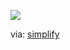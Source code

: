 <!--
slug: philips-led-bulb
date: Wed Apr 22 2009 17:17:00 GMT+0200 (CEST)
tags: cool stuff, green tech
title: Meet your future lightbulb. This LED lasts 45,000 hours and is bright enough to replace a 40w bulb. I don&rsquo;t think you can buy them just yet though. LEDs are awesome and waaaay more enviromentally friendly because they don&rsquo;t contain mercury, like CFLs. Not to mention they last longer and consume a fraction of the energy.
id: 98925051
link: http://joreteg.com/post/98925051/philips-led-bulb
raw: {"blog_name":"henrikjoreteg","id":98925051,"post_url":"http://joreteg.com/post/98925051/philips-led-bulb","slug":"philips-led-bulb","type":"photo","date":"2009-04-22 15:17:00 GMT","timestamp":1240413420,"state":"published","format":"html","reblog_key":"J4klxwyE","tags":["cool stuff","green tech"],"short_url":"http://tmblr.co/ZgL_Yy5vNdx","recommended_source":null,"recommended_color":null,"highlighted":[],"note_count":32,"source_url":"http://www.core77.com/blog/object_culture/philips_leds_the_way_12817.asp","source_title":"core77.com","caption":"<p>Meet your future lightbulb. This LED lasts 45,000 hours and is bright enough to replace a 40w bulb. I don&rsquo;t think you can buy them just yet though. LEDs are awesome and waaaay more enviromentally friendly because they don&rsquo;t contain mercury, like CFLs. Not to mention they last longer and consume a fraction of the energy.</p>\n\n<p>via: <a href=\"http://simplify.tumblr.com/post/84964834/via-davidkaneda\">simplify</a></p>","reblog":{"tree_html":"","comment":"<p>Meet your future lightbulb. This LED lasts 45,000 hours and is bright enough to replace a 40w bulb. I don’t think you can buy them just yet though. LEDs are awesome and waaaay more enviromentally friendly because they don’t contain mercury, like CFLs. Not to mention they last longer and consume a fraction of the energy.</p>\n\n<p>via: <a href=\"http://simplify.tumblr.com/post/84964834/via-davidkaneda\">simplify</a></p>"},"trail":[{"blog":{"name":"henrikjoreteg","active":true,"theme":{"header_full_width":1500,"header_full_height":500,"header_focus_width":676,"header_focus_height":380,"avatar_shape":"circle","background_color":"#F6F6F6","body_font":"Helvetica Neue","header_bounds":"0,1249,380,573","header_image":"http://static.tumblr.com/df7befc8b0387cf597578e613c221cb3/uzkwgdq/FAjnt7hyg/tumblr_static_agmw2bdhkjs4ws4sscw44swgc.jpg","header_image_focused":"http://static.tumblr.com/df7befc8b0387cf597578e613c221cb3/uzkwgdq/1oSnt7hyh/tumblr_static_tumblr_static_agmw2bdhkjs4ws4sscw44swgc_focused_v3.jpg","header_image_scaled":"http://static.tumblr.com/df7befc8b0387cf597578e613c221cb3/uzkwgdq/FAjnt7hyg/tumblr_static_agmw2bdhkjs4ws4sscw44swgc_2048_v2.jpg","header_stretch":true,"link_color":"#529ECC","show_avatar":true,"show_description":true,"show_header_image":true,"show_title":true,"title_color":"#444444","title_font":"Helvetica Neue","title_font_weight":"bold"}},"post":{"id":"98925051"},"content_raw":"<p>Meet your future lightbulb. This LED lasts 45,000 hours and is bright enough to replace a 40w bulb. I don’t think you can buy them just yet though. LEDs are awesome and waaaay more enviromentally friendly because they don’t contain mercury, like CFLs. Not to mention they last longer and consume a fraction of the energy.</p>\n\n<p>via: <a href=\"http://simplify.tumblr.com/post/84964834/via-davidkaneda\">simplify</a></p>","content":"<p>Meet your future lightbulb. This LED lasts 45,000 hours and is bright enough to replace a 40w bulb. I don’t think you can buy them just yet though. LEDs are awesome and waaaay more enviromentally friendly because they don’t contain mercury, like CFLs. Not to mention they last longer and consume a fraction of the energy.</p>\n\n<p>via: <a href=\"http://simplify.tumblr.com/post/84964834/via-davidkaneda\">simplify</a></p>","is_current_item":true}],"link_url":"http://www.lighting.philips.com/in_en/global_sites/led_lighting/products/master_led/product_range.php?main=gb_en&parent=1&id=in_en_led_lighting&lang=en","image_permalink":"http://joreteg.com/image/98925051","photos":[{"caption":"","alt_sizes":[{"width":468,"height":531,"url":"http://41.media.tumblr.com/wiTflIDkmkv0mhuneMA2JEfPo1_500.jpg"},{"width":400,"height":454,"url":"http://40.media.tumblr.com/wiTflIDkmkv0mhuneMA2JEfPo1_400.jpg"},{"width":250,"height":284,"url":"http://36.media.tumblr.com/wiTflIDkmkv0mhuneMA2JEfPo1_250.jpg"},{"width":100,"height":113,"url":"http://41.media.tumblr.com/wiTflIDkmkv0mhuneMA2JEfPo1_100.jpg"},{"width":75,"height":75,"url":"http://40.media.tumblr.com/wiTflIDkmkv0mhuneMA2JEfPo1_75sq.jpg"}],"original_size":{"width":468,"height":531,"url":"http://41.media.tumblr.com/wiTflIDkmkv0mhuneMA2JEfPo1_500.jpg"}}],"title":"Meet your future lightbulb. This LED lasts 45,000 hours and is bright enough to replace a 40w bulb. I don&rsquo;t think you can buy them just yet though. LEDs are awesome and waaaay more enviromentally friendly because they don&rsquo;t contain mercury, like CFLs. Not to mention they last longer and consume a fraction of the energy.","body":"<img src=\"http://41.media.tumblr.com/wiTflIDkmkv0mhuneMA2JEfPo1_500.jpg\">\n\n<p>via: <a href=\"http://simplify.tumblr.com/post/84964834/via-davidkaneda\">simplify</a></p>"}
publish: 2009-04-022
-->


![](http://41.media.tumblr.com/wiTflIDkmkv0mhuneMA2JEfPo1_500.jpg)

via:
[simplify](http://simplify.tumblr.com/post/84964834/via-davidkaneda)

